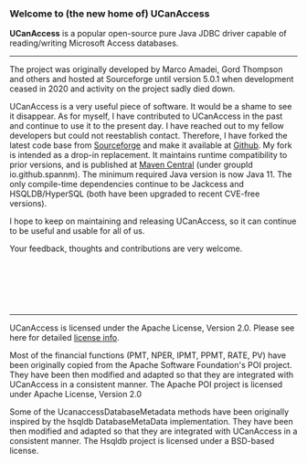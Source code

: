 ### Welcome to (the new home of) UCanAccess

**UCanAccess** is a popular open-source pure Java JDBC driver capable of reading/writing Microsoft Access databases.

---

The project was originally developed by Marco Amadei, Gord Thompson and others and hosted at Sourceforge until version 5.0.1 when development ceased in 2020 and activity on the project sadly died down.

UCanAccess is a very useful piece of software. It would be a shame to see it disappear.
As for myself, I have contributed to UCanAccess in the past and continue to use it to the present day.
I have reached out to my fellow developers but could not reestablish contact.
Therefore, I have forked the latest code base from [Sourceforge](http://ucanaccess.sourceforge.net/site.html) and
make it available at [Github](https://github.com/spannm/ucanaccess).
My fork is intended as a drop-in replacement. It maintains runtime compatibility to prior versions, and is published at [Maven Central](https://central.sonatype.com/artifact/io.github.spannm/ucanaccess) (under groupId io.github.spannm).
The minimum required Java version is now Java 11.
The only compile-time dependencies continue to be Jackcess and HSQLDB/HyperSQL (both have been upgraded to recent CVE-free versions).

I hope to keep on maintaining and releasing UCanAccess, so it can continue to be useful and usable for all of us.

Your feedback, thoughts and contributions are very welcome.

&nbsp;

&nbsp;

&nbsp;

---

UCanAccess is licensed under the Apache License, Version 2.0. Please see here for detailed [license info](LICENSE.txt).

Most of the financial functions (PMT, NPER, IPMT, PPMT, RATE, PV) have been originally copied from the Apache Software Foundation's POI project.
They have been then modified and adapted so that they are integrated with UCanAccess in a consistent manner.
The Apache POI project is licensed under Apache License, Version 2.0

Some of the UcanaccessDatabaseMetadata methods have been originally inspired by the hsqldb DatabaseMetaData implementation.
They have been then modified and adapted so that they are integrated with UCanAccess in a consistent manner.
The Hsqldb project is licensed under a BSD-based license.
